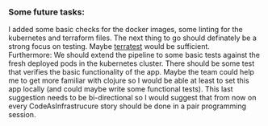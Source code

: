 ### Some future tasks:  

I added some basic checks for the docker images, some linting for the kubernetes and terraform files. The next thing to go should definately be a strong focus on testing.
Maybe [terratest](https://terratest.gruntwork.io/) would be sufficient.  
Furthermore:
We should extend the pipeline to some basic tests against the fresh deployed pods in the kubernetes cluster.
There should be some test that verifies the basic functionality of the app. Maybe the team could help me to get more familiar with clojure so I would be able at least to set this app locally (and could maybe write some functional tests). This last suggestion needs to be bi-directional so I would suggest that from now on every CodeAsInfrastrucure story should be done in a pair programming session.
